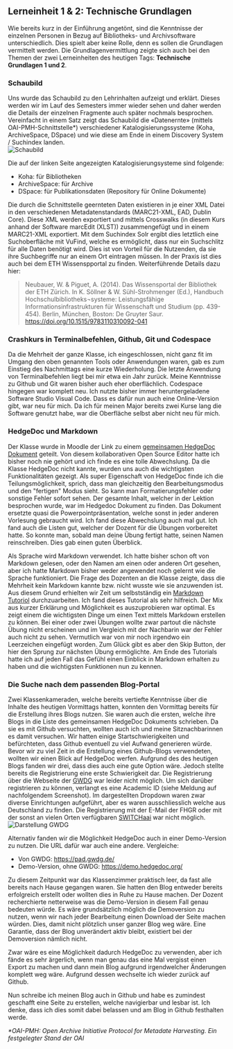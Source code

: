 ## Lerneinheit 1 & 2: Technische Grundlagen

Wie bereits kurz in der Einführung angetönt, sind die Kenntnisse der einzelnen Personen in Bezug auf Bibliotheks- und Archivsoftware unterschiedlich. Dies spielt aber keine Rolle, denn es sollen die Grundlagen vermittelt werden. Die Grundlagenvermittlung zeigte sich auch bei den Themen der zwei Lerneinheiten des heutigen Tags: **Technische Grundlagen 1 und 2**. 

### Schaubild
Uns wurde das Schaubild zu den Lehrinhalten aufzeigt und erklärt. Dieses werden wir im Lauf des Semesters immer wieder sehen und daher werden die Details der einzelnen Fragmente auch später nochmals besprochen. Vereinfacht in einem Satz zeigt das Schaubild die «Datenernte» (mittels OAI-PMH-Schnittstelle*) verschiedener Katalogisierungssysteme (Koha, ArchiveSpace, DSpace) und wie diese am Ende in einem Discovery System / Suchindex landen.  
![Schaubild](https://user-images.githubusercontent.com/92395466/219941621-da392eed-b847-4772-a2d1-7793d1ea995d.png)


Die auf der linken Seite angezeigten Katalogisierungsysteme sind folgende:

* Koha: für Bibliotheken
* ArchiveSpace: für Archive
* DSpace: für Publikationsdaten (Repository für Online Dokumente)

Die durch die Schnittstelle geernteten Daten existieren in je einer XML Datei in den verschiedenen Metadatenstandards (MARC21-XML, EAD, Dublin Core). Diese XML werden exportiert und mittels Crosswalks (in diesem Kurs anhand der Software marcEdit (XLST)) zusammengefügt und in einem MARC21-XML exportiert. Mit dem Suchindex Solr ergibt dies letztlich eine Suchoberfläche mit VuFind, welche es ermöglicht, dass nur ein Suchschlitz für alle Daten benötigt wird. Dies ist von Vorteil für die Nutzenden, da sie ihre Suchbegriffe nur an einem Ort eintragen müssen. In der Praxis ist dies auch bei dem ETH Wissenspportal zu finden. Weiterführende Details dazu hier:

> Neubauer, W. & Piguet, A. (2014). Das Wissensportal der Bibliothek der ETH Zürich. In K. Söllner & W. Sühl-Strohmenger (Ed.), Handbuch Hochschulbibliotheks¬systeme: Leistungsfähige Informationsinfrastrukturen für Wissenschaft und Studium (pp. 439-454). Berlin, München, Boston: De Gruyter Saur. https://doi.org/10.1515/9783110310092-041


### Crashkurs in Terminalbefehlen, Github, Git und Codespace
Da die Mehrheit der ganze Klasse, ich eingeschlossen, nicht ganz fit im Umgang den oben genannten Tools oder Anwendungen waren, gab es zum Einstieg des Nachmittags eine kurze Wiederholung. Die letzte Anwendung von Terminalbefehlen liegt bei mir etwa ein Jahr zurück. Meine Kenntnisse zu Github und Git waren bisher auch eher oberflächlich. Codespace hingegen war komplett neu. Ich nutzte bisher immer heruntergeladene Software Studio Visual Code. Dass es dafür nun auch eine Online-Version gibt, war neu für mich. Da ich für meinen Major bereits zwei Kurse lang die Software genutzt habe, war die Oberfläche selbst aber nicht neu für mich. 


### HedgeDoc und Markdown
Der Klasse wurde in Moodle der Link zu einem [gemeinsamen HedgeDoc Dokument](https://pad.gwdg.de/Nj7bLYj_QHqaP9o29V0yGw#) geteilt. Von diesem kollaborativen Open Source Editor hatte ich bisher noch nie gehört und ich finde es eine tolle Abwechslung. Da die Klasse HedgeDoc nicht kannte, wurden uns auch die wichtigsten Funktionalitäten gezeigt. Als super Eigenschaft von HedgeDoc finde ich die Teilungsmöglichkeit, sprich, dass man gleichzeitig den Bearbeitungsmodus und den "fertigen" Modus sieht. So kann man Formatierungsfehler oder sonstige Fehler sofort sehen. Der gesamte Inhalt, welcher in der Lektion besprochen wurde, war im Hedgedoc Dokument zu finden. Das Dokument ersetzte quasi die Powerpointpräsentation, welche sonst in jeder anderen Vorlesung gebraucht wird. Ich fand diese Abwechslung auch mal gut. Ich fand auch die Listen gut, welcher der Dozent für die Übungen vorbereitet hatte. So konnte man, sobald man deine Übung fertigt hatte, seinen Namen reinschreiben. Dies gab einen guten Überblick.

Als Sprache wird Markdown verwendet. Ich hatte bisher schon oft von Markdown gelesen, oder den Namen am einen oder anderen Ort gesehen, aber ich hatte Markdown bisher weder angewendet noch gelernt wie die Sprache funktioniert. Die Frage des Dozenten an die Klasse zeigte, dass die Mehrheit kein Markdown kannte bzw. nicht wusste wie sie anzuwenden ist. Aus diesem Grund erhielten wir Zeit um selbstständig ein [Markdown Tutoriol](https://www.markdowntutorial.com) durchzuarbeiten. Ich fand dieses Tutorial als sehr hilfreich. Der Mix aus kurzer Erklärung und Möglichkeit es auszuprobieren war optimal. Es zeigt einem die wichtigsten Dinge um einen Text mittels Markdown erstellen zu können. Bei einer oder zwei Übungen wollte zwar partout die nächste Übung nicht erscheinen und im Vergleich mit der Nachbarin war der Fehler auch nicht zu sehen. Vermutlich war von mir noch irgendwo ein Leerzeichen eingefügt worden. Zum Glück gibt es aber den Skip Button, der hier den Sprung zur nächsten Übung ermöglichte. Am Ende des Tutorials hatte ich auf jeden Fall das Gefühl einen Einblick in Markdown erhalten zu haben und die wichtigsten Funktionen nun zu kennen. 

 
### Die Suche nach dem passenden Blog-Portal

Zwei Klassenkameraden, welche bereits vertiefte Kenntnisse über die Inhalte des heutigen Vormittags hatten, konnten den Vormittag bereits für die Erstellung ihres Blogs nutzen. Sie waren auch die ersten, welche ihre Blogs in die Liste des gemeinsamen HedgeDoc Dokuments schrieben. Da sie es mit Github versuchten, wollten auch ich und meine Sitznachbarinnen es damit versuchen. Wir hatten einige Startschwierigkeiten und befürchteten, dass Github eventuell zu viel Aufwand generieren würde. Bevor wir zu viel Zeit in die Erstellung eines Github-Blogs verwendeten, wollten wir einen Blick auf HedgeDoc werfen. Aufgrund des des heutigen Blogs fanden wir drei, dass dies auch eine gute Option wäre. Jedoch stellte bereits die Registrierung eine erste Schwierigkeit dar. Die Registrierung über die Webseite der [GWDG](https://pad.gwdg.de/) war leider nicht möglich. Um sich darüber registrieren zu können, verlangt es eine Academic ID (siehe Meldung auf nachfolgendem Screenshot). Im dargestellten Dropdown waren zwar diverse Einrichtungen aufgeführt, aber es waren ausschliesslich welche aus Deutschland zu finden. Die Registrierung mit der E-Mail der FHGR oder mit der sonst an vielen Orten verfügbaren [SWITCHaai]( https://www.switch.ch/aai/) war nicht möglich.  
![Darstellung GWDG](https://user-images.githubusercontent.com/92395466/219939264-2f4e3622-0777-4c1d-bb8c-5808a2de3eea.png)

Alternativ fanden wir die Möglichkeit HedgeDoc auch in einer Demo-Version zu nutzen. Die URL dafür war auch eine andere. Vergleiche:
* Von GWDG: https://pad.gwdg.de/   
* Demo-Version, ohne GWDG: https://demo.hedgedoc.org/

Zu diesem Zeitpunkt war das Klassenzimmer praktisch leer, da fast alle bereits nach Hause gegangen waren. Sie hatten den Blog entweder bereits erfolgreich erstellt oder wollten dies in Ruhe zu Hause machen. Der Dozent recherchierte netterweise was die Demo-Version in diesem Fall genau bedeuten würde. Es wäre grundsätzlich möglich die Demoversion zu nutzen, wenn wir nach jeder Bearbeitung einen Download der Seite machen würden. Dies, damit nicht plötzlich unser ganzer Blog weg wäre. Eine Garantie, dass der Blog unverändert aktiv bleibt, existiert bei der Demoversion nämlich nicht. 

Zwar wäre es eine Möglichkeit dadurch HedgeDoc zu verwenden, aber ich fände es sehr ärgerlich, wenn man genau das eine Mal vergisst einen Export zu machen und dann mein Blog aufgrund irgendwelcher Änderungen komplett weg wäre. Aufgrund dessen wechselte ich wieder zurück auf Github. 

Nun schreibe ich meinen Blog auch in Github und habe es zumindest geschafft eine Seite zu erstellen, welche navigierbar und lesbar ist. Ich denke, dass ich dies somit dabei belassen und am Blog in Github festhalten werde.  


_*OAI-PMH: Open Archive Initiative Protocol for Metadate Harvesting. Ein festgelegter Stand der OAI_ 
